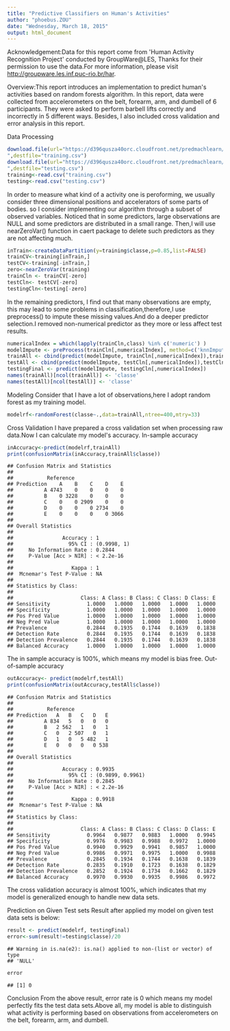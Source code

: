 ```yaml
---
title: "Predictive Classifiers on Human's Activities"
author: "phoebus.ZOU"
date: "Wednesday, March 18, 2015"
output: html_document
---
```

Acknowledgement:Data for this report come from 'Human Activity Recognition Project' conducted by GroupWare@LES, Thanks for their permission to use the data.For more information, please visit http://groupware.les.inf.puc-rio.br/har. 

Overview:This report introduces an implementation to predict human's activities based on random forests algorithm. In this report, data were collected from accelerometers on the belt, forearm, arm, and dumbell of 6 participants. They were asked to perform barbell lifts correctly and incorrectly in 5 different ways. Besides, I also included cross validation and error analysis in this report. 

Data Processing

```r
download.file(url="https://d396qusza40orc.cloudfront.net/predmachlearn/pml-training.csv
",destfile="training.csv")
download.file(url="https://d396qusza40orc.cloudfront.net/predmachlearn/pml-testing.csv
",destfile="testing.csv")
training<-read.csv("training.csv")
testing<-read.csv("testing.csv")
```
In order to measure what kind of a activity one is peroforming, we usually consider three dimensional positions and accelerators of some parts of bodies. so I consider implementing our algorithm through a subset of observed variables. Noticed that in some predictors, large observations are NULL and some predictors are distributed in a small range. Then,I will use nearZeroVar() function in caert package to delete such predictors as they are not affecting much.

```r
inTrain<-createDataPartition(y=training$classe,p=0.85,list=FALSE)
trainCV<-training[inTrain,]
testCV<-training[-inTrain,]
zero<-nearZeroVar(training)
trainCln <- trainCV[-zero]
testCln<- testCV[-zero]
testingCln<-testing[-zero]
```
In the remaining predictors, I find out that many observations are empty, this may lead to some problems in classification,therefore,I use preprocess() to impute these missing values.And do a deeper predictor selection.I removed non-numerical predictor as they more or less affect test results.

```r
numericalIndex = which(lapply(trainCln,class) %in% c('numeric') )
modelImpute <- preProcess(trainCln[,numericalIndex], method=c('knnImpute'))
trainAll <- cbind(predict(modelImpute, trainCln[,numericalIndex]),trainCln$classe)
testAll <- cbind(predict(modelImpute, testCln[,numericalIndex]),testCln$classe)
testingFinal <- predict(modelImpute, testingCln[,numericalIndex])
names(trainAll)[ncol(trainAll)] <- 'classe'
names(testAll)[ncol(testAll)] <- 'classe'
```

Modeling
Consider that I have a lot of observations,here I adopt random forest as my training model.

```r
modelrf<-randomForest(classe~.,data=trainAll,ntree=400,mtry=33)
```

Cross Validation
I have prepared a cross validation set when processing raw data.Now I can calculate my model's accuracy.
In-sample accuracy

```r
inAccuracy<-predict(modelrf,trainAll) 
print(confusionMatrix(inAccuracy,trainAll$classe))
```

```
## Confusion Matrix and Statistics
## 
##           Reference
## Prediction    A    B    C    D    E
##          A 4743    0    0    0    0
##          B    0 3228    0    0    0
##          C    0    0 2909    0    0
##          D    0    0    0 2734    0
##          E    0    0    0    0 3066
## 
## Overall Statistics
##                                      
##                Accuracy : 1          
##                  95% CI : (0.9998, 1)
##     No Information Rate : 0.2844     
##     P-Value [Acc > NIR] : < 2.2e-16  
##                                      
##                   Kappa : 1          
##  Mcnemar's Test P-Value : NA         
## 
## Statistics by Class:
## 
##                      Class: A Class: B Class: C Class: D Class: E
## Sensitivity            1.0000   1.0000   1.0000   1.0000   1.0000
## Specificity            1.0000   1.0000   1.0000   1.0000   1.0000
## Pos Pred Value         1.0000   1.0000   1.0000   1.0000   1.0000
## Neg Pred Value         1.0000   1.0000   1.0000   1.0000   1.0000
## Prevalence             0.2844   0.1935   0.1744   0.1639   0.1838
## Detection Rate         0.2844   0.1935   0.1744   0.1639   0.1838
## Detection Prevalence   0.2844   0.1935   0.1744   0.1639   0.1838
## Balanced Accuracy      1.0000   1.0000   1.0000   1.0000   1.0000
```
The in sample accuracy is 100%, which means my model is bias free.
Out-of-sample accuracy

```r
outAccuracy<- predict(modelrf,testAll) 
print(confusionMatrix(outAccuracy,testAll$classe))
```

```
## Confusion Matrix and Statistics
## 
##           Reference
## Prediction   A   B   C   D   E
##          A 834   5   0   0   0
##          B   2 562   1   0   1
##          C   0   2 507   0   1
##          D   1   0   5 482   1
##          E   0   0   0   0 538
## 
## Overall Statistics
##                                           
##                Accuracy : 0.9935          
##                  95% CI : (0.9899, 0.9961)
##     No Information Rate : 0.2845          
##     P-Value [Acc > NIR] : < 2.2e-16       
##                                           
##                   Kappa : 0.9918          
##  Mcnemar's Test P-Value : NA              
## 
## Statistics by Class:
## 
##                      Class: A Class: B Class: C Class: D Class: E
## Sensitivity            0.9964   0.9877   0.9883   1.0000   0.9945
## Specificity            0.9976   0.9983   0.9988   0.9972   1.0000
## Pos Pred Value         0.9940   0.9929   0.9941   0.9857   1.0000
## Neg Pred Value         0.9986   0.9971   0.9975   1.0000   0.9988
## Prevalence             0.2845   0.1934   0.1744   0.1638   0.1839
## Detection Rate         0.2835   0.1910   0.1723   0.1638   0.1829
## Detection Prevalence   0.2852   0.1924   0.1734   0.1662   0.1829
## Balanced Accuracy      0.9970   0.9930   0.9935   0.9986   0.9972
```
The cross validation accuracy is almost 100%, which indicates that my model is generalized enough to handle new data sets.

Prediction on Given Test sets
Result after applied my model on given test data sets is below:

```r
result <- predict(modelrf, testingFinal) 
error<-sum(result!=testing$classe)/20
```

```
## Warning in is.na(e2): is.na() applied to non-(list or vector) of type
## 'NULL'
```

```r
error
```

```
## [1] 0
```
Conclusion
From the above result, error rate is 0 which means my model perfectly fits the test data sets.Above all, my model is able to distinguish what activity is performing based on observations from accelerometers on the belt, forearm, arm, and dumbell.










